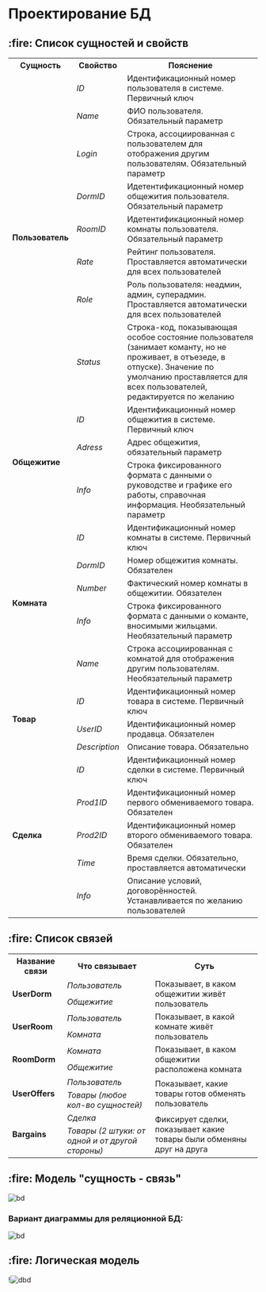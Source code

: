 # Проектирование БД



<h2> :fire: Список сущностей и свойств </h2>

<table>
<tr>
   <th>Сущность</th>
   <th>Свойство</th>
   <th>Пояснение</th>
</tr>
<tr>
        <td rowspan="8"><b>Пользователь</b></td>
        <td><i>ID</i></td>
        <td>Идентификационный номер пользователя в системе. Первичный ключ</td>
      </tr>
      <tr>
        <td><i>Name</i></td>
        <td>ФИО пользователя. Обязательный параметр</td>
      </tr>
      <tr>
        <td><i>Login</i></td>
        <td>Строка, ассоциированная с пользователем для отображения другим пользователям. Обязательный параметр</td>
      </tr>
      <tr>
        <td><i>DormID</i></td>
        <td>Идетентификационный номер общежития пользователя. Обязательный параметр</td>
      </tr>
      <tr>
        <td><i>RoomID</i></td>
        <td>Идетентификационный номер комнаты пользователя. Обязательный параметр</td>
      </tr>
      <tr>
        <td><i>Rate</i></td>
        <td>Рейтинг пользователя. Проставляется автоматически для всех пользователей</td>
      </tr>
      <tr>
        <td><i>Role</i></td>
        <td>Роль пользователя: неадмин, админ, суперадмин. Проставляется автоматически для всех пользователей</td>
      </tr>
      <tr>
        <td><i>Status</i></td>
        <td>Строка-код, показывающая особое состояние пользователя (занимает команту, но не проживает, в отъезеде, в отпуске). Значение по умолчанию проставляется для всех пользователей, редактируется по желанию</td>
      </tr>
      <tr>
        <td rowspan="3"><b>Общежитие</b></td>
        <td><i>ID</i></td>
        <td>Идентификационный номер общежития в системе. Первичный ключ</td>
      </tr>
      <tr>
        <td><i>Adress</i></td>
        <td>Адрес общежития, обязательный параметр</td>
      </tr>
      <tr>
        <td><i>Info</i></td>
        <td>Строка фиксированного формата с данными о руководстве и графике его работы, справочная информация. Необязательный параметр</td>
      </tr>
      <tr>
        <td rowspan="5"><b>Комната</b></td>
        <td><i>ID</i></td>
        <td>Идентификационный номер комнаты в системе. Первичный ключ</td>
      </tr>
      <tr>
        <td><i>DormID</i></td>
        <td>Номер общежития комнаты. Обязателен</td>
      </tr>
      <tr>
        <td><i>Number</i></td>
        <td>Фактический номер комнаты в общежитии. Обязателен</td>
      </tr>
      <tr>
        <td><i>Info</i></td>
        <td>Строка фиксированного формата с данными о команте, вносимыми жильцами. Необязательный параметр</td>
      </tr>
      <tr>
        <td><i>Name</i></td>
        <td>Строка ассоциированная с комнатой для отображения другим пользователям. Необязательный параметр</td>
      </tr>
      <tr>
        <td rowspan="3"><b>Товар</b></td>
        <td><i>ID</i></td>
        <td>Идентификационный номер товара в системе. Первичный ключ</td>
      </tr>
      <tr>
        <td><i>UserID</i></td>
        <td>Идентификационный номер продавца. Обязателен</td>
      </tr>
      <tr>
        <td><i>Description</i></td>
        <td>Описание товара. Обязательно</td>
      </tr>
      <tr>
        <td rowspan="5"><b>Сделка</b></td>
        <td><i>ID</i></td>
        <td>Идентификационный номер сделки в системе. Первичный ключ</td>
      </tr>
      <tr>
        <td><i>Prod1ID</i></td>
        <td>Идентификационный номер первого обмениваемого товара. Обязателен</td>
      </tr>
      <tr>
        <td><i>Prod2ID</i></td>
        <td>Идентификационный номер второго обмениваемого товара. Обязателен</td>
      </tr>
      <tr>
        <td><i>Time</i></td>
        <td>Время сделки. Обязательно, проставляется автоматически</td>
      </tr>
      <tr>
        <td><i>Info</i></td>
        <td>Описание условий, договорённостей. Устанавливается по желанию пользователей</td>
      </tr>
</table>


   <h2> :fire: Список связей</h2>
    <table>
      <tr>
        <th>Название связи</th>
        <th>Что связывает</th>
        <th>Суть</th>
      </tr>
      <tr>
        <td rowspan="2"><b>UserDorm</b></td>
        <td><i>Пользователь</i></td>
        <td rowspan="2">Показывает, в каком общежитии живёт пользователь</td>
      </tr>
      <tr>
        <td><i>Общежитие</i></td>
      </tr>
      <tr>
        <td rowspan="2"><b>UserRoom</b></td>
        <td><i>Пользователь</i></td>
        <td rowspan="2">Показывает, в какой комнате живёт пользователь</td>
      </tr>
      <tr>
        <td><i>Комната</i></td>
      </tr>
      <tr>
        <td rowspan="2"><b>RoomDorm</b></td>
        <td><i>Комната</i></td>
        <td rowspan="2">Показывает, в каком общежитии расположена комната</td>
      </tr>
      <tr>
        <td><i>Общежитие</i></td>
      </tr>
      <tr>
        <td rowspan="2"><b>UserOffers</b></td>
        <td><i>Пользователь</i></td>
        <td rowspan="2">Показывает, какие товары готов обменять пользователь</td>
      </tr>
      <tr>
        <td><i>Товары (любое кол-во сущностей)</i></td>
      </tr>
      <tr>
        <td rowspan="2"><b>Bargains</b></td>
        <td><i>Сделка</i></td>
        <td rowspan="2">Фиксирует сделки, показывает какие товары были обменяны друг на друга</td>
      </tr>
      <tr>
        <td><i>Товары (2 штуки: от одной и от другой стороны)</i></td>
      </tr>
    </table>
  

<h2> :fire: Модель "сущность - связь"</h2>


![bd](https://user-images.githubusercontent.com/80625335/142441022-d1aa1837-f396-464b-9a2a-4cc6e0496974.png)


<h3>Вариант диаграммы для реляционной БД:</h3>


![bd](https://user-images.githubusercontent.com/80625335/142430903-121120dd-8c73-485d-ba1e-5166827508fe.png)



<h2> :fire: Логическая модель</h2>


!![dbd](https://user-images.githubusercontent.com/80625335/142446825-469ba6a3-e8f5-49f0-bf21-687ea8b955bd.png)





   
